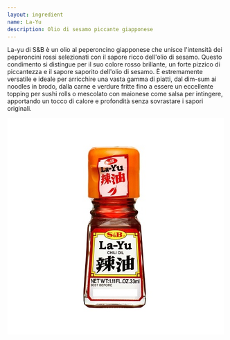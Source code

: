 ```yaml
---
layout: ingredient
name: La-Yu
description: Olio di sesamo piccante giapponese
---
```



La-yu di S&B è un olio al peperoncino giapponese che unisce l'intensità dei peperoncini rossi selezionati con il sapore ricco dell'olio di sesamo. Questo condimento si distingue per il suo colore rosso brillante, un forte pizzico di piccantezza e il sapore saporito dell'olio di sesamo. È estremamente versatile e ideale per arricchire una vasta gamma di piatti, dal dim-sum ai noodles in brodo, dalla carne e verdure fritte fino a essere un eccellente topping per sushi rolls o mescolato con maionese come salsa per intingere, apportando un tocco di calore e profondità senza sovrastare i sapori originali.

![LaYu](/assets/images/ingredients/la-yu.jpg)
